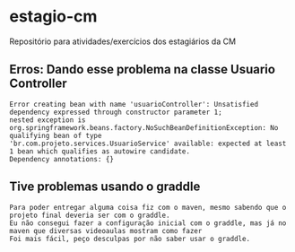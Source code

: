 # estagio-cm
Repositório para atividades/exercícios dos estagiários da CM

## Erros: Dando esse problema na classe Usuario Controller
	Error creating bean with name 'usuarioController': Unsatisfied dependency expressed through constructor parameter 1;
	nested exception is org.springframework.beans.factory.NoSuchBeanDefinitionException: No qualifying bean of type 
	'br.com.projeto.services.UsuarioService' available: expected at least 1 bean which qualifies as autowire candidate. 
	Dependency annotations: {}

## Tive problemas usando o graddle
	Para poder entregar alguma coisa fiz com o maven, mesmo sabendo que o projeto final deveria ser com o graddle.
	Eu não consegui fazer a configuração inicial com o graddle, mas já no maven que diversas videoaulas mostram como fazer
	Foi mais fácil, peço desculpas por não saber usar o graddle.
